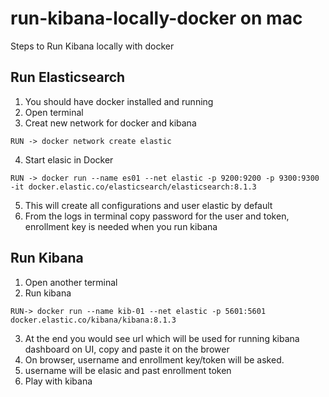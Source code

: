 # run-kibana-locally-docker on mac
Steps to Run Kibana locally with docker

## Run Elasticsearch
1. You should have docker installed and running
2. Open terminal 
3. Creat new network for docker and kibana
  ```
  RUN -> docker network create elastic
  ```
4. Start elasic in Docker
```
RUN -> docker run --name es01 --net elastic -p 9200:9200 -p 9300:9300 -it docker.elastic.co/elasticsearch/elasticsearch:8.1.3
```
5. This will create all configurations and user elastic by default 
6. From the logs in terminal copy password for the user and token, enrollment key is needed when you run kibana

## Run Kibana
1. Open another terminal 
2. Run kibana 
```
RUN-> docker run --name kib-01 --net elastic -p 5601:5601 docker.elastic.co/kibana/kibana:8.1.3
```
3. At the end you would see url which will be used for running kibana dashboard on UI, copy and paste it on the brower
4. On browser, username and enrollment key/token will be asked.
5. username will be elasic and past enrollment token
6. Play with kibana
